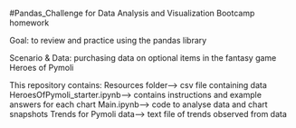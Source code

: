 #Pandas_Challenge for Data Analysis and Visualization Bootcamp homework

Goal: to review and practice using the pandas library

Scenario & Data: purchasing data on optional items in the fantasy game Heroes of Pymoli

This repository contains: 
Resources folder--> csv file containing data
HeroesOfPymoli_starter.ipynb--> contains instructions and example answers for each chart
Main.ipynb--> code to analyse data and chart snapshots
Trends for Pymoli data--> text file of trends observed from data